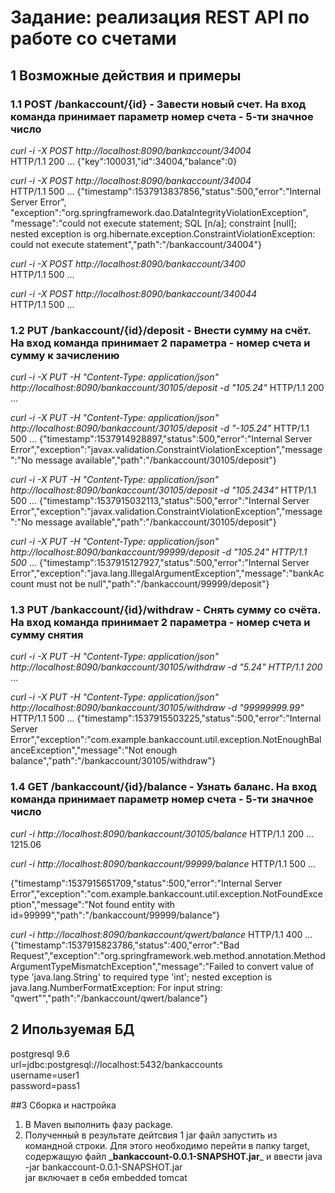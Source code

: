 # Задание: реализация REST API по работе со счетами
## 1 Возможные действия и примеры 
### 1.1 POST /bankaccount/{id}​ - Завести новый счет. На вход команда принимает параметр номер счета - 5-ти значное число  
_curl -i -X POST http://localhost:8090/bankaccount/34004_  
HTTP/1.1 200
...
{"key":100031,"id":34004,"balance":0}

_curl -i -X POST http://localhost:8090/bankaccount/34004_  
HTTP/1.1 500
...
 {"timestamp":1537913837856,"status":500,"error":"Internal Server Error",
 "exception":"org.springframework.dao.DataIntegrityViolationException",
 "message":"could not execute statement; SQL [n/a]; constraint [null]; 
 nested exception is org.hibernate.exception.ConstraintViolationException: 
 could not execute statement","path":"/bankaccount/34004"}

_curl -i -X POST http://localhost:8090/bankaccount/3400_  
HTTP/1.1 500
...

_curl -i -X POST http://localhost:8090/bankaccount/340044_  
HTTP/1.1 500
...
 
### 1.2 PUT /bankaccount/{id}/deposit​ - Внести сумму на счёт. На вход команда принимает 2 параметра - номер счета и сумму к зачислению 
_curl -i -X PUT -H "Content-Type: application/json" http://localhost:8090/bankaccount/30105/deposit -d "105.24"_
HTTP/1.1 200
...

_curl -i -X PUT -H "Content-Type: application/json" http://localhost:8090/bankaccount/30105/deposit -d "-105.24"_
HTTP/1.1 500
...
{"timestamp":1537914928897,"status":500,"error":"Internal Server Error","exception":"javax.validation.ConstraintViolationException","message":"No message available","path":"/bankaccount/30105/deposit"}

_curl -i -X PUT -H "Content-Type: application/json" http://localhost:8090/bankaccount/30105/deposit -d "105.2434"_
HTTP/1.1 500
...
{"timestamp":1537915032113,"status":500,"error":"Internal Server Error","exception":"javax.validation.ConstraintViolationException","message":"No message available","path":"/bankaccount/30105/deposit"}

_curl -i -X PUT -H "Content-Type: application/json" http://localhost:8090/bankaccount/99999/deposit -d "105.24"
HTTP/1.1 500_
...
{"timestamp":1537915127927,"status":500,"error":"Internal Server Error","exception":"java.lang.IllegalArgumentException","message":"bankAccount must not be null","path":"/bankaccount/99999/deposit"}

### 1.3 PUT /bankaccount/{id}/withdraw​ - Снять сумму со счёта. На вход команда принимает 2 параметра - номер счета и сумму снятия 
_curl -i -X PUT -H "Content-Type: application/json" http://localhost:8090/bankaccount/30105/withdraw -d "5.24"
HTTP/1.1 200_
...

_curl -i -X PUT -H "Content-Type: application/json" http://localhost:8090/bankaccount/30105/withdraw -d "99999999.99"_
HTTP/1.1 500
...
{"timestamp":1537915503225,"status":500,"error":"Internal Server Error","exception":"com.example.bankaccount.util.exception.NotEnoughBalanceException","message":"Not enough balance","path":"/bankaccount/30105/withdraw"}

### 1.4 GET /bankaccount/{id}/balance​ - Узнать баланс. На вход команда принимает параметр номер счета - 5-ти значное число
_curl -i http://localhost:8090/bankaccount/30105/balance_
HTTP/1.1 200
... 
1215.06

_curl -i http://localhost:8090/bankaccount/99999/balance_
HTTP/1.1 500
...

{"timestamp":1537915651709,"status":500,"error":"Internal Server Error","exception":"com.example.bankaccount.util.exception.NotFoundException","message":"Not found entity with id=99999","path":"/bankaccount/99999/balance"}

_curl -i http://localhost:8090/bankaccount/qwert/balance_
HTTP/1.1 400
...
{"timestamp":1537915823786,"status":400,"error":"Bad Request","exception":"org.springframework.web.method.annotation.MethodArgumentTypeMismatchException","message":"Failed to convert value of type 'java.lang.String' to required type 'int'; nested exception is java.lang.NumberFormatException: For input string: \"qwert\"","path":"/bankaccount/qwert/balance"}

## 2 Ипользуемая БД
postgresql 9.6  
url=jdbc:postgresql://localhost:5432/bankaccounts   
username=user1    
password=pass1  

##3 Сборка и настройка
1) В Maven выполнить фазу package.  
2) Полученный в результате дейтсвия 1 jar файл запустить из командной строки.
   Для этого необходимо перейти в папку target, содержащую файл **_bankaccount-0.0.1-SNAPSHOT.jar**_ 
   и ввести java -jar bankaccount-0.0.1-SNAPSHOT.jar   
   jar включает в себя embedded tomcat 
